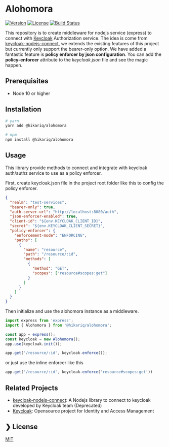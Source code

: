 # Alohomora

[![Version](https://img.shields.io/npm/v/@hikariq/alohomora.svg)](https://www.npmjs.com/package/@hikariq/alohomora)
[![License](https://img.shields.io/npm/l/@hikariq/alohomora.svg)](https://github.com/quangtm210395/alohomora/blob/main/LICENSE)
[![Build Status](https://github.com/quangtm210395/alohomora/workflows/NPM%20publish/badge.svg?branch=main)](https://github.com/quangtm210395/alohomora/actions)

This repository is to create middleware for nodejs service (express) to connect with [Keycloak](https://github.com/keycloak/keycloak) Authorization service.
The idea is come from [keycloak-nodejs-connect](https://github.com/keycloak/keycloak-nodejs-connect), we extends the existing features of this project but currently only support the bearer-only option. We have added a fantastic feature is **policy enforcer by json configuration**. You can add the **policy-enforcer** attribute to the *keycloak.json* file and see the magic happen.

## Prerequisites

- Node 10 or higher

## Installation

```bash
# yarn
yarn add @hikariq/alohomora

# npm
npm install @hikariq/alohomora
```

## Usage

This library provide methods to connect and integrate with keycloak auth/authz service to use as a policy enforcer.

First, create keycloak.json file in the project root folder like this to config the policy enforcer.

```json
{
  "realm": "test-services",
  "bearer-only": true,
  "auth-server-url": "http://localhost:8080/auth",
  "json-enforcer-enabled": true,
  "client-id": "${env.KEYCLOAK_CLIENT_ID}",
  "secret": "${env.KEYCLOAK_CLIENT_SECRET}",
  "policy-enforcer": {
    "enforcement-mode": "ENFORCING",
    "paths": [
      {
        "name": "resource",
        "path": "/resource/:id",
        "methods": [
          {
            "method": "GET",
            "scopes": ["resource#scopes:get"]
          }
        ]
      }
    ]
  }
}
```

Then initialize and use the alohomora instance as a middleware.

```ts
import express from 'express';
import { Alohomora } from '@hikariq/alohomora';

const app = express();
const keycloak = new Alohomora();
app.use(keycloak.init());

app.get('/resource/:id', keycloak.enforce());

```

or just use the inline enforcer like this

```ts
app.get('/resource/:id', keycloak.enforce('resource#scopes:get'))
```

## Related Projects

- [keycloak-nodejs-connect](https://github.com/keycloak/keycloak-nodejs-connect): A Nodejs library to connect to keycloak developed by Keycloak team (Deprecated)
- [Keycloak](https://github.com/keycloak/keycloak): Opensource project for Identity and Access Management

## ❯ License

[MIT](/LICENSE)
